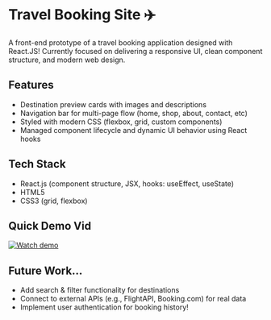 # Travel Booking Site ✈️ 
A front-end prototype of a travel booking application designed with React.JS! Currently focused on delivering a responsive UI, clean component structure, and modern web design.

## Features
- Destination preview cards with images and descriptions
- Navigation bar for multi-page flow (home, shop, about, contact, etc)
- Styled with modern CSS (flexbox, grid, custom components)
- Managed component lifecycle and dynamic UI behavior using React hooks

## Tech Stack
- React.js (component structure, JSX, hooks: useEffect, useState)
- HTML5
- CSS3 (grid, flexbox)

## Quick Demo Vid
[![Watch demo](https://img.youtube.com/vi/951J_qafL4o/hqdefault.jpg)](https://youtu.be/951J_qafL4o)

## Future Work...
- Add search & filter functionality for destinations
- Connect to external APIs (e.g., FlightAPI, Booking.com) for real data
- Implement user authentication for booking history!

